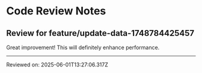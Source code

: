 # Code Review Notes

## Review for feature/update-data-1748784425457

Great improvement! This will definitely enhance performance.

---
Reviewed on: 2025-06-01T13:27:06.317Z